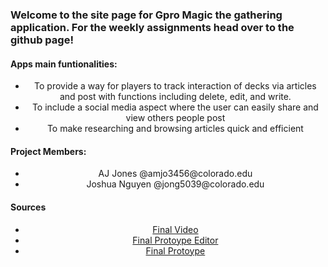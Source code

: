 

<p>
<h3>Welcome to the site page for Gpro Magic the gathering application. For the weekly assignments head over to the github page! </h3>
<h4 >Apps main funtionalities:</h4>
<ul align ="center">
  <li >To provide a way for players to track interaction of decks via articles and post with functions including delete, edit, and write.</li>
  <li >To include a social media aspect where the user can easily share and view others people post</li>
  <li >To make researching and browsing articles quick and efficient </li>
</ul>  

</p>
<p>
<h4> Project Members:</h4>
<ul align ="center">
  <li align ="center">AJ Jones @amjo3456@colorado.edu</li>
  <li align ="center">Joshua Nguyen @jong5039@colorado.edu</li>
  
</ul> 


</p>

  <h4>Sources </h4>
  <ul align ="center">
  <li><a align ="center" href ="https://drive.google.com/file/d/1GojM150Z2TT8swMOaa18TNI3M_jlgl2J/view?usp=sharing">Final Video</a></li>
  <li><a align ="center" href="hhttps://www.figma.com/file/CoKRfb5dzIvFDtDXSi81HT5d/App?node-id=0%3A1">Final Protoype Editor</a></li> <li><a align ="center" href="https://www.figma.com/proto/CoKRfb5dzIvFDtDXSi81HT5d/App?node-id=292%3A2434&scaling=min-zoom">Final Protoype</a></li> 
</ul> 









